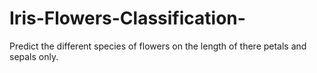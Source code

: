 # Iris-Flowers-Classification-
Predict the different species of flowers on the length of there petals and sepals only.
